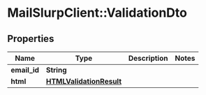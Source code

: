 # MailSlurpClient::ValidationDto

## Properties
Name | Type | Description | Notes
------------ | ------------- | ------------- | -------------
**email_id** | **String** |  | 
**html** | [**HTMLValidationResult**](HTMLValidationResult.md) |  | 


